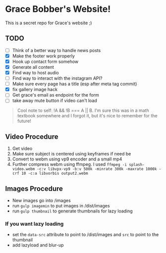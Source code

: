 # Grace Bobber's Website!

This is a secret repo for Grace's website ;)

## TODO

- [ ] Think of a better way to handle news posts
- [x] Make the footer work properly
- [x] Hook up contact form somehow
- [x] Generate all content
- [x] Find way to host audio
- [ ] Find way to interact with the instagram API?
- [ ] Make sure every page has a title (esp after meta tag commit)
- [x] fix gallery image hack
- [ ] Get grace's email as endpoint for the form
- [ ] take away mute button if video can't load

> Cool note to self: !A && !B === A || B. I'm sure this was in a math textbook somewhere and I forgot it, but it's nice to remember for the future!

## Video Procedure

1. Get video
2. Make sure subject is centered using keyframes if need be
3. Convert to webm using vp9 encoder and a small mp4
4. Further compress webm using ffmpeg. I used `ffmpeg -i splash-video.webm -c:v libvpx-vp9 -b:v 500k -minrate 300k -maxrate 1000k -crf 10 -c:a libvorbis output2.webm`

## Images Procedure

- New images go into /images
- run `gulp imagemin` to put images in /dist/images
- run `gulp thumbnail` to generate thumbnails for lazy loading

### If you want lazy loading

- set the `data-src` attribute to point to /dist/images and `src` to point to the thumbnail
- add lazyload and blur-up
